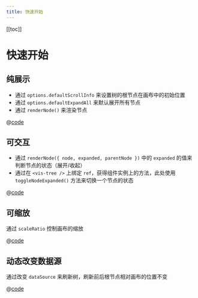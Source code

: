 ```yaml
---
title: 快速开始
---
```


[[toc]]

# 快速开始

## 纯展示

- 通过 `options.defaultScrollInfo` 来设置树的根节点在画布中的初始位置
- 通过 `options.defaultExpandAll` 来默认展开所有节点
- 通过 `renderNode()` 来渲染节点

<Display />

@[code](@components/Display.vue)

## 可交互

- 通过 `renderNode({ node, expanded, parentNode })` 中的 `expanded` 的值来判断节点的状态（展开/收起）
- 通过在 `<vis-tree />` 上绑定 `ref`，获得组件实例上的方法，此处使用 `toggleNodeExpanded()` 方法来切换一个节点的状态

<Interactive />

@[code](@components/Interactive.vue)

## 可缩放

通过 `scaleRatio` 控制画布的缩放

<Scalable />

@[code](@components/Scalable.vue)

## 动态改变数据源

通过改变 `dataSource` 来刷新树，刷新前后根节点相对画布的位置不变

<DynamicDataSource />

@[code](@components/DynamicDataSource.vue)
